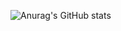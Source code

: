 ![Anurag's GitHub stats](https://github-readme-stats.vercel.app/api?username=Ne0nYa&show_icons=true&theme=transparent)
